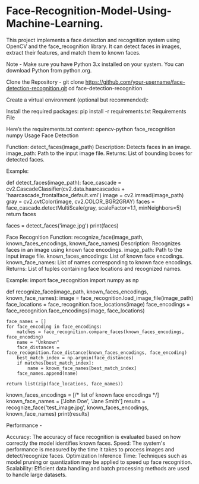 # Face-Recognition-Model-Using-Machine-Learning.

This project implements a face detection and recognition system using OpenCV and the face_recognition library. It can detect faces in images, extract their features, and match them to known faces.

Note - Make sure you have Python 3.x installed on your system. You can download Python from python.org.

Clone the Repository - 
git clone https://github.com/your-username/face-detection-recognition.git
cd face-detection-recognition

Create a virtual environment (optional but recommended):

Install the required packages:
pip install -r requirements.txt
Requirements File

Here’s the requirements.txt content:
opencv-python
face_recognition
numpy
Usage
Face Detection

Function: detect_faces(image_path)
Description: Detects faces in an image.
image_path: Path to the input image file.
Returns: List of bounding boxes for detected faces.

Example:

def detect_faces(image_path):
    face_cascade = cv2.CascadeClassifier(cv2.data.haarcascades + 'haarcascade_frontalface_default.xml')
    image = cv2.imread(image_path)
    gray = cv2.cvtColor(image, cv2.COLOR_BGR2GRAY)
    faces = face_cascade.detectMultiScale(gray, scaleFactor=1.1, minNeighbors=5)
    return faces

faces = detect_faces('image.jpg')
print(faces)

Face Recognition
Function: recognize_face(image_path, known_faces_encodings, known_face_names)
Description: Recognizes faces in an image using known face encodings.
image_path: Path to the input image file.
known_faces_encodings: List of known face encodings.
known_face_names: List of names corresponding to known face encodings.
Returns: List of tuples containing face locations and recognized names.

Example:
import face_recognition
import numpy as np

def recognize_face(image_path, known_faces_encodings, known_face_names):
    image = face_recognition.load_image_file(image_path)
    face_locations = face_recognition.face_locations(image)
    face_encodings = face_recognition.face_encodings(image, face_locations)
    
    face_names = []
    for face_encoding in face_encodings:
        matches = face_recognition.compare_faces(known_faces_encodings, face_encoding)
        name = "Unknown"
        face_distances = face_recognition.face_distance(known_faces_encodings, face_encoding)
        best_match_index = np.argmin(face_distances)
        if matches[best_match_index]:
            name = known_face_names[best_match_index]
        face_names.append(name)
    
    return list(zip(face_locations, face_names))

known_faces_encodings = [/* list of known face encodings */]
known_face_names = ['John Doe', 'Jane Smith']
results = recognize_face('test_image.jpg', known_faces_encodings, known_face_names)
print(results)

Performance - 

Accuracy: The accuracy of face recognition is evaluated based on how correctly the model identifies known faces.
Speed: The system's performance is measured by the time it takes to process images and detect/recognize faces.
Optimization
Inference Time: Techniques such as model pruning or quantization may be applied to speed up face recognition.
Scalability: Efficient data handling and batch processing methods are used to handle large datasets.

